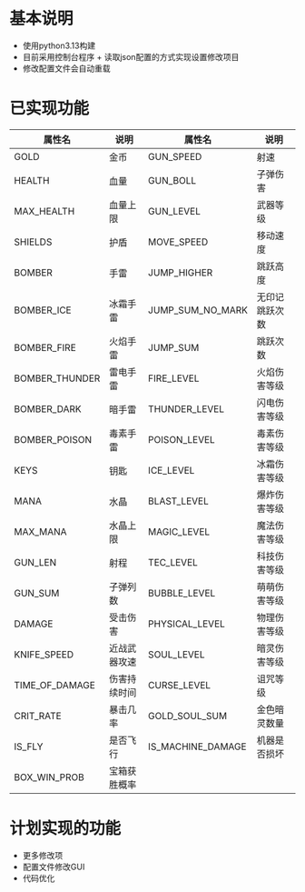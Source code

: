 # 基本说明
* 使用python3.13构建
* 目前采用控制台程序 + 读取json配置的方式实现设置修改项目
* 修改配置文件会自动重载
# 已实现功能
| 属性名          | 说明         | 属性名           | 说明             |
|-----------------|--------------|------------------|------------------|
| GOLD            | 金币         | GUN_SPEED        | 射速             |
| HEALTH          | 血量         | GUN_BOLL         | 子弹伤害         |
| MAX_HEALTH      | 血量上限     | GUN_LEVEL        | 武器等级         |
| SHIELDS         | 护盾         | MOVE_SPEED       | 移动速度         |
| BOMBER          | 手雷         | JUMP_HIGHER      | 跳跃高度         |
| BOMBER_ICE      | 冰霜手雷     | JUMP_SUM_NO_MARK | 无印记跳跃次数   |
| BOMBER_FIRE     | 火焰手雷     | JUMP_SUM         | 跳跃次数         |
| BOMBER_THUNDER  | 雷电手雷     | FIRE_LEVEL       | 火焰伤害等级     |
| BOMBER_DARK     | 暗手雷       | THUNDER_LEVEL    | 闪电伤害等级     |
| BOMBER_POISON   | 毒素手雷     | POISON_LEVEL     | 毒素伤害等级     |
| KEYS            | 钥匙         | ICE_LEVEL        | 冰霜伤害等级     |
| MANA            | 水晶         | BLAST_LEVEL      | 爆炸伤害等级     |
| MAX_MANA        | 水晶上限     | MAGIC_LEVEL      | 魔法伤害等级     |
| GUN_LEN         | 射程         | TEC_LEVEL        | 科技伤害等级     |
| GUN_SUM         | 子弹列数     | BUBBLE_LEVEL     | 萌萌伤害等级     |
| DAMAGE          | 受击伤害     | PHYSICAL_LEVEL   | 物理伤害等级     |
| KNIFE_SPEED     | 近战武器攻速 | SOUL_LEVEL       | 暗灵伤害等级     |
| TIME_OF_DAMAGE  | 伤害持续时间 | CURSE_LEVEL      | 诅咒等级         |
| CRIT_RATE       | 暴击几率     | GOLD_SOUL_SUM    | 金色暗灵数量     |
| IS_FLY          | 是否飞行     | IS_MACHINE_DAMAGE  | 机器是否损坏    |
| BOX_WIN_PROB    | 宝箱获胜概率  |                    |              |
# 计划实现的功能
* 更多修改项
* 配置文件修改GUI
* 代码优化
###
###
